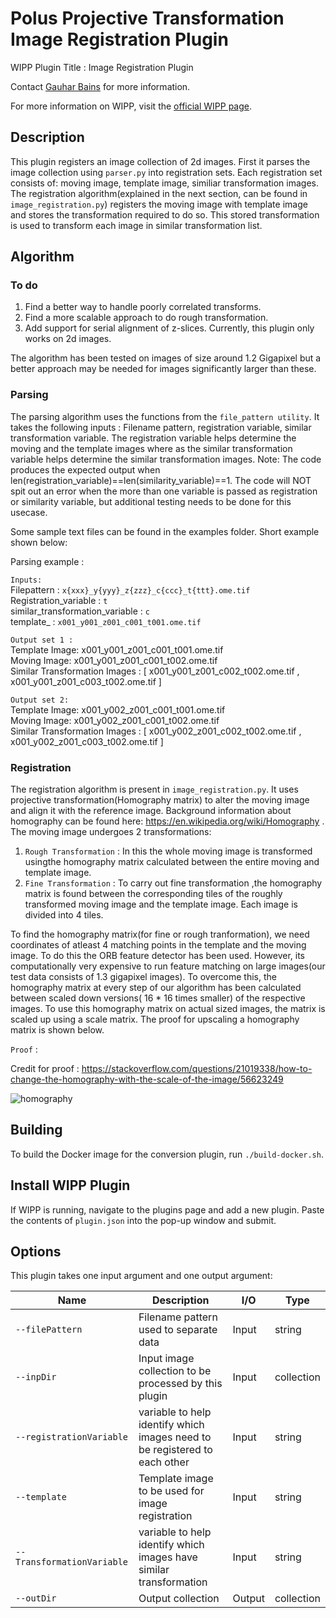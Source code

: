 # Polus Projective Transformation Image Registration Plugin

WIPP Plugin Title : Image Registration Plugin 

Contact [Gauhar Bains](mailto:gauhar.bains@labshare.org) for more information.

For more information on WIPP, visit the
[official WIPP page](https://isg.nist.gov/deepzoomweb/software/wipp).

## Description

This plugin registers an image collection of 2d images. First it parses the
image collection using `parser.py` into registration sets. Each registration set
consists of: moving image, template image, similiar transformation images. The
registration algorithm(explained in the next section, can be found in
`image_registration.py`) registers the moving image with template image and
stores the transformation required to do so. This stored transformation is used
to transform each image in similar transformation list. 

## Algorithm

### To do
1. Find a better way to handle poorly correlated transforms. 
2. Find a more scalable approach to do rough transformation.
3. Add support for serial alignment of z-slices. Currently, this plugin only works on 2d images.

The algorithm has been tested on images of size around 1.2 Gigapixel but a
better approach may be needed for images significantly larger than these.

### Parsing 
The parsing algorithm uses the functions from the `file_pattern utility`. It
takes the following inputs : Filename pattern, registration variable, similar
transformation variable. The registration variable helps determine the moving
and the template images where as the similar transformation variable helps
determine the similar transformation images. Note: The code produces the
expected output when len(registration_variable)==len(similarity_variable)==1.
The code will NOT spit out an error when the more than one variable is passed as
registration or similarity variable, but additional testing needs to be done for
this usecase.  

Some sample text files can be found in the examples folder. Short example shown
below:    

Parsing example :   
  
`Inputs:`  
Filepattern :   `x{xxx}_y{yyy}_z{zzz}_c{ccc}_t{ttt}.ome.tif`  
Registration_variable :  `t`   
similar_transformation_variable : `c`  
template_ :  `x001_y001_z001_c001_t001.ome.tif`    

`Output set 1 :`   
Template Image:  x001_y001_z001_c001_t001.ome.tif  
Moving Image:  x001_y001_z001_c001_t002.ome.tif  
Similar Transformation Images :   [ x001_y001_z001_c002_t002.ome.tif , x001_y001_z001_c003_t002.ome.tif ]  

`Output set 2:`    
Template Image:  x001_y002_z001_c001_t001.ome.tif    
Moving Image:   x001_y002_z001_c001_t002.ome.tif    
Similar Transformation Images :  [ x001_y002_z001_c002_t002.ome.tif , x001_y002_z001_c003_t002.ome.tif ]      

### Registration 
The registration algorithm is present in `image_registration.py`. It uses
projective transformation(Homography matrix) to alter the moving image and align
it with the reference image. Background information about homography can be
found here: https://en.wikipedia.org/wiki/Homography .    
The moving image undergoes 2 transformations:     
1. `Rough Transformation` : In this the whole moving image is transformed usingthe homography matrix calculated between the entire moving and template image.
2. `Fine Transformation` : To carry out fine transformation ,the homography matrix is found between the corresponding tiles of the roughly transformed moving image and the template image. Each image is divided into 4 tiles. 

To find the homography matrix(for fine or rough tranformation), we need
coordinates of atleast 4 matching points in the template and the moving image.
To do this the ORB feature detector has been used. However, its computationally
very expensive to run feature matching on large images(our test data consists of
1.3 gigapixel images). To overcome this, the homography matrix at every step of
our algorithm has been calculated between scaled down versions( 16 * 16 times
smaller) of the respective images. To use this homography matrix on actual sized
images, the matrix is scaled up using a scale matrix.  The proof for upscaling a
homography matrix is shown below.   

`Proof` :  

Credit for proof : https://stackoverflow.com/questions/21019338/how-to-change-the-homography-with-the-scale-of-the-image/56623249    
  
![homography](https://user-images.githubusercontent.com/48079888/78402511-b04d8200-75c8-11ea-9d22-cee13f3912db.gif)  

## Building

To build the Docker image for the conversion plugin, run
`./build-docker.sh`.

## Install WIPP Plugin

If WIPP is running, navigate to the plugins page and add a new plugin. Paste the
contents of `plugin.json` into the pop-up window and submit.

## Options

This plugin takes one input argument and one output argument:

| Name          | Description             | I/O    | Type   |
|---------------|-------------------------|--------|--------|
| `--filePattern` | Filename pattern used to separate data | Input | string |
| `--inpDir` | Input image collection to be processed by this plugin | Input | collection |
| `--registrationVariable` | variable to help identify which images need to be registered to each other | Input | string |
| `--template` | Template image to be used for image registration | Input | string |
| `--TransformationVariable` | variable to help identify which images have similar transformation | Input | string |
| `--outDir` | Output collection | Output | collection |

